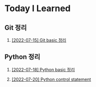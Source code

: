 # Today I Learned

## Git 정리

1. [[2022-07-15] Git basic 정리](/Git/Git%20basic.md)

## Python 정리

1. [[2022-07-18] Python basic 정리](/Python/Python%20basic.md)

2. [[2022-07-20] Python control statement](/Python/control_statement.md)